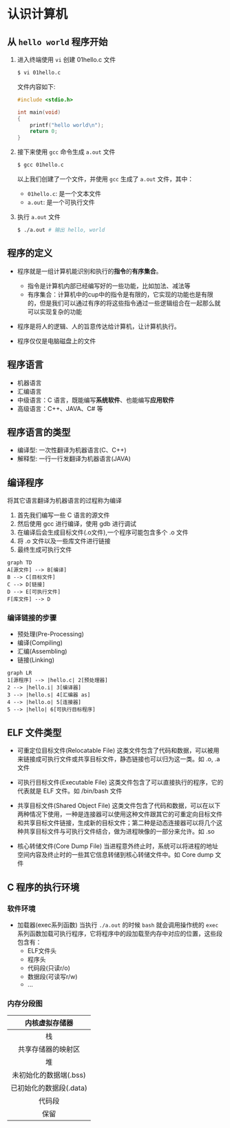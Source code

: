 # 认识计算机

## 从 `hello world` 程序开始

1. 进入终端使用 `vi` 创建 01hello.c 文件

    ```sh
    $ vi 01hello.c
    ```

    文件内容如下:

    ```c
    #include <stdio.h>

    int main(void)
    {
        printf("hello world\n");
        return 0;
    }
    ```

2. 接下来使用 `gcc` 命令生成 `a.out` 文件

    ```sh
    $ gcc 01hello.c
    ```

    以上我们创建了一个文件，并使用 `gcc` 生成了 `a.out` 文件，其中：
    * `01hello.c`: 是一个文本文件
    * `a.out`: 是一个可执行文件

3. 执行 `a.out` 文件

    ```sh
    $ ./a.out # 输出 hello, world
    ```

## 程序的定义

* 程序就是一组计算机能识别和执行的**指令**的**有序集合**。

  * 指令是计算机内部已经编写好的一些功能，比如加法、减法等
  * 有序集合：计算机中的cup中的指令是有限的，它实现的功能也是有限的，但是我们可以通过有序的将这些指令通过一些逻辑组合在一起那么就可以实现复杂的功能
* 程序是将人的逻辑、人的旨意传达给计算机，让计算机执行。
* 程序仅仅是电脑磁盘上的文件

## 程序语言

* 机器语言
* 汇编语言
* 中级语言：C 语言，既能编写**系统软件**、也能编写**应用软件**
* 高级语言：C++、JAVA、C# 等

## 程序语言的类型

* 编译型: 一次性翻译为机器语言(C、C++)
* 解释型: 一行一行发翻译为机器语言(JAVA)

## 编译程序

将其它语言翻译为机器语言的过程称为编译

1. 首先我们编写一些 C 语言的源文件
2. 然后使用 gcc 进行编译，使用 gdb 进行调试
3. 在编译后会生成目标文件(.o文件),一个程序可能包含多个 .o 文件
4. 将 .o 文件以及一些库文件进行链接
5. 最终生成可执行文件

```mermaid
graph TD
A[源文件] --> B[编译]
B --> C[目标文件]
C --> D[链接]
D --> E[可执行文件]
F[库文件] --> D
```

### 编译链接的步骤

* 预处理(Pre-Processing)
* 编译(Compiling)
* 汇编(Assembling)
* 链接(Linking)

```mermaid
graph LR
1[源程序] --> |hello.c| 2[预处理器]
2 --> |hello.i| 3[编译器]
3 --> |hello.s| 4[汇编器 as]
4 --> |hello.o| 5[连接器]
5 --> |hello| 6[可执行目标程序]
```

## ELF 文件类型

* 可重定位目标文件(Relocatable File)
这类文件包含了代码和数据，可以被用来链接成可执行文件或共享目标文件，静态链接也可以归为这一类。如 .o, .a 文件

* 可执行目标文件(Executable File)
这类文件包含了可以直接执行的程序，它的代表就是 ELF 文件。如 /bin/bash 文件

* 共享目标文件(Shared Object File)
这类文件包含了代码和数据，可以在以下两种情况下使用，一种是连接器可以使用这种文件跟其它的可重定向目标文件和共享目标文件链接，生成新的目标文件；第二种是动态连接器可以将几个这种共享目标文件与可执行文件结合，做为进程映像的一部分来允许。如 .so

* 核心转储文件(Core Dump File)
当进程意外终止时，系统可以将进程的地址空间内容及终止时的一些其它信息转储到核心转储文件中。如 Core dump 文件

## C 程序的执行环境

### 软件环境

* 加载器(exec系列函数)
    当执行 `./a.out` 的时候 `bash` 就会调用操作统的 `exec` 系列函数加载可执行程序，它将程序中的段加载至内存中对应的位置，这些段包含有：
  * ELF文件头
  * 程序头
  * 代码段(只读r/o)
  * 数据段(可读写r/w)
  * ...

### 内存分段图

| 内核虚拟存储器 |
|:---:|
|栈|
|共享存储器的映射区|
|堆|
|未初始化的数据端(.bss)|
|已初始化的数据段(.data)|
|代码段|
|保留|